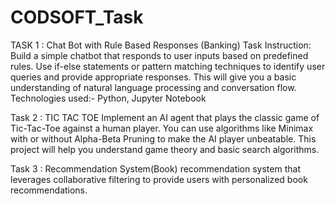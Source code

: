# CODSOFT_Task
TASK 1 : Chat Bot with Rule Based Responses (Banking)
Task Instruction:
Build a simple chatbot that responds to user inputs based on predefined rules. Use if-else statements or pattern matching techniques to identify user queries and provide appropriate responses. This will give you a basic understanding of natural language processing and conversation flow.
Technologies used:- Python, Jupyter Notebook



Task 2 : TIC TAC TOE
Implement an AI agent that plays the classic game of Tic-Tac-Toe against a human player. You can use algorithms like Minimax with or without Alpha-Beta Pruning to make the AI player unbeatable. This project will help you understand game theory and basic search algorithms.


Task 3 : Recommendation System(Book)
recommendation system that leverages collaborative filtering to provide users with personalized book recommendations.

